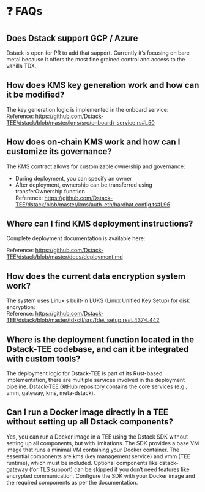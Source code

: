 # ❓ FAQs

## Does Dstack support GCP / Azure

Dstack is open for PR to add that support. Currently it’s focusing on bare metal because it offers the most fine grained control and access to the vanilla TDX.

## How does KMS key generation work and how can it be modified?

The key generation logic is implemented in the onboard service:\
Reference: https://github.com/Dstack-TEE/dstack/blob/master/kms/src/onboard\_service.rs#L50

## How does on-chain KMS work and how can I customize its governance?

The KMS contract allows for customizable ownership and governance:

* During deployment, you can specify an owner
* After deployment, ownership can be transferred using transferOwnership function\
  Reference: https://github.com/Dstack-TEE/dstack/blob/master/kms/auth-eth/hardhat.config.ts#L96

## Where can I find KMS deployment instructions?

Complete deployment documentation is available here:

Reference: https://github.com/Dstack-TEE/dstack/blob/master/docs/deployment.md

## How does the current data encryption system work?

The system uses Linux's built-in LUKS (Linux Unified Key Setup) for disk encryption:\
Reference: https://github.com/Dstack-TEE/dstack/blob/master/tdxctl/src/fde\_setup.rs#L437-L442

## Where is the deployment function located in the Dstack-TEE codebase, and can it be integrated with custom tools?

The deployment logic for Dstack-TEE is part of its Rust-based implementation, there are multiple services involved in the deployment pipeline. [Dstack-TEE GitHub repository](https://github.com/Dstack-TEE/dstack) contains the core services (e.g., vmm, gateway, kms, meta-dstack).

## Can I run a Docker image directly in a TEE without setting up all Dstack components?

Yes, you can run a Docker image in a TEE using the Dstack SDK without setting up all components, but with limitations. The SDK provides a base VM image that runs a minimal VM containing your Docker container. The essential components are kms (key management service) and vmm (TEE runtime), which must be included. Optional components like dstack-gateway (for TLS support) can be skipped if you don’t need features like encrypted communication. Configure the SDK with your Docker image and the required components as per the documentation.
